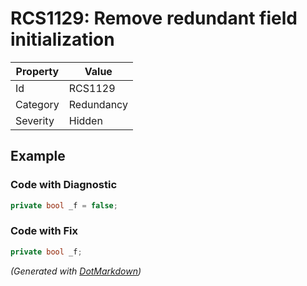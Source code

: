 # RCS1129: Remove redundant field initialization

| Property | Value      |
| -------- | ---------- |
| Id       | RCS1129    |
| Category | Redundancy |
| Severity | Hidden     |

## Example

### Code with Diagnostic

```csharp
private bool _f = false;
```

### Code with Fix

```csharp
private bool _f;
```


*\(Generated with [DotMarkdown](http://github.com/JosefPihrt/DotMarkdown)\)*